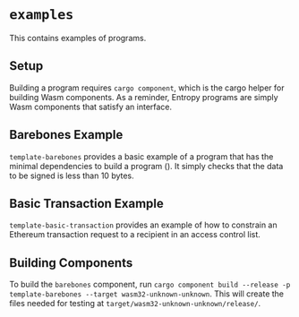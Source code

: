 # `examples`

This contains examples of programs.

## Setup

Building a program requires `cargo component`, which is the cargo helper for building Wasm components. As a reminder, Entropy programs are simply Wasm components that satisfy an interface.

## Barebones Example

`template-barebones` provides a basic example of a program that has the minimal dependencies to build a program (). It simply checks that the data to be signed is less than 10 bytes.

## Basic Transaction Example

`template-basic-transaction` provides an example of how to constrain an Ethereum transaction request to a recipient in an access control list.

## Building Components

To build the `barebones` component, run `cargo component build --release -p template-barebones --target wasm32-unknown-unknown`. This will create the files needed for testing at `target/wasm32-unknown-unknown/release/`.
